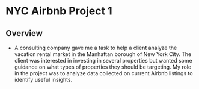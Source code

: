 # NYC Airbnb Project 1 

## Overview
* A consulting company gave me a task to help a client analyze the vacation rental market in the Manhattan borough of New York City. The client was interested in investing in several properties but wanted some guidance on what types of properties they should be targeting. My role in the project was to analyze data collected on current Airbnb listings to identify useful insights.















